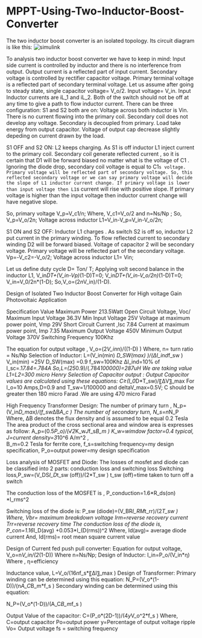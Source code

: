 # MPPT-Using-Two-Inductor-Boost-Converter

The two inductor boost converter is an isolated topology. Its circuit diagram is like this:
![simulink](https://user-images.githubusercontent.com/35787202/126601790-6355d0fa-fcaf-478e-a6e8-5968deddc6fc.png)

To analysis two inductor boost converter we have to keep in mind:
	Input side current is controlled by inductor and there is no interference from output. Output current is a reflected part of input current.
	Secondary voltage is controlled by rectifier capacitor voltage. Primary terminal voltage is a reflected part of secondary terminal voltage.
Let us assume after going to steady state, single capacitor voltage= V_o/2.
Input voltage= V_in.
Input Inductor currents are iL_1 and iL_2.
Both of the switch should not be off at any time to give a path to flow inductor current.
There can be three configuration:
S1 and S2 both are on:
Voltage across  both inductor is Vin. There is no current flowing into the primary coil. Secondary coil does not develop any voltage. Secondary is decoupled from primary. Load take energy from output capacitor. Voltage of output cap decrease slightly depeding on current drawn by the load.

S1 OFF and S2 ON:
 L2 keeps charging. As S1 is off inductor L1  inject current to the primary coil. Secondary coil generate reflected current , so  it is certain that D1 will be forward biased no matter what is the voltage of  C1 . Ignoring the diode drop, secondary coil voltage is equal to C1`s voltage. Primary voltage will be reflected part of secondary voltage. So, this reflected secondary voltage or we can say primary voltage will decide the slope of L1 inductor current change. If primary voltage is lower than input voltage then L1`s current will rise with positive slope. If primary voltage is higher than the input voltage then inductor current change  will have negative slope.

So, primary voltage V_p=V_c1/n;
Where, V_c1=V_o/2  and n=Ns/Np ; 
So, V_p=V_o/2n;
Voltage across inductor L1=V_in-V_p=V_in-V_o/2n;

S1 ON and S2 OFF:
Inductor L1 charges . As switch S2 is off so, inductor L2 put current in the primary winding. To flow reflected current to secondary winding D2 will be forward biased. Voltage of capacitor 2 will be secondary voltage. Primary voltage will be reflected part of the secondary voltage. 
Vp=-V_c2=-V_o/2;
Voltage across inductor L1= Vin;

Let us define duty cycle D= Ton/ T; 
Applying volt second balance in the inductor L1,
V_in*DT+(V_in-Vp)*(1-D)T=0;
V_in*DT+(V_in-V_o/2n)*(1-D)T=0;
V_in=V_0/2n*(1-D);
So,V_o=(2*n*V_in)/(1-D).



Design of Isolated Two Inductor Boost Converter for High voltage Gain Photovoltaic Application

Specification 	Value
Maximum Power	213.5Watt
Open Circuit Voltage, Voc/ Maximum Input Voltage	36.3V
Min Input Voltage	25V
Voltage at maximum power point, Vmp	29V
Short Circuit Current ,Isc	7.84
Current at maximum power point, Imp	7.35
Maximum Output Voltage	450V
Minimum Output Voltage	370V
Switching Frequency 	100Khz


The equation for output voltage ,
V_o=(2*V_in*n)/((1-D) )
Where, n= turn ratio = Ns/Np
Selection of Inductor:
L=(V_in(min) *D_SW(max) )/(ΔI_ind*f_sw )
V_in(min) =25V
D_SW(max) =0.9
f_sw=100Khz
ΔI_ind=10% of I_sc=.1*7.84=.784A
So,L=(25*0.9)/(.784*100000)=287uH
We are taking value L1=L2=300 micro Henry
Selection of Capacitor output :
Output Capacitor values are calculated using these equations:
C≥(I_0*D*T_sw)/〖ΔV〗_max 
 For I_o=10 Amps,D=0.9 and T_sw=1/100000 and deltaV_max=0.5V;
C should be greater then 180 micro Farad .We are using 470 micro Farad

High Frequency Transformer Design:
The number of primary turn , N_p=(V_in*D_max)/(f_sw*ΔB*A_c )
The number of secondary turn, N_s=n*N_P
Where, ΔB  denotes the flux density and is assumed to be equal 0.2 Tesla
The area product of the cross sectional area and window area is expresses as follow:
A_p=(0.5*P_o)/(√2*K_w*J*f_s*B_m )
K_w=wimdow factor=0.4 typical,
J=current density=3*10^6  A/m^2 ,  
B_m=0.2 Tesla for ferrite core, 
f_s=switching frequency=my design specification,
P_o=output power=my design specification







Loss analysis of MOSFET and Diode:
The losses of mosfet and diode can be classified into 2 parts: conduction loss and switching loss
Switching loss,P_sw=(V_DS*I_D*t_sw (off))/(2*T_sw )
t_sw (off)=time taken to turn off a switch

The conduction loss of the MOSFET is ,
P_conduction=1.6*R_ds(on) *I_rms^2

Switching loss of the diode is:
P_sw (diode)=(V_BR*I_RM*t_rr)/(2*T_sw )
Where, Vbr= maximum breakdown voltage
Irm=reverse recovery current
Trr=reverse recovery time
 The conduction loss of the diode is,
P_con=1.16*I_D(avg) +0.053*I_(D(rms))^2
Where, Id(avg)= average diode current
And, Id(rms)= root mean square current value


Design of Current fed push pull converter:
Equation for output voltage, 
V_o=n*V_in/(2*(1-D))
Where n=Ns/Np;
Design of Inductor:
 I_in=P_o/(V_in*η)
Where , η=efficiency

Inductance value, L=V_o/(16*n*f_s*〖ΔI〗_max )
Design of Transformer:
Primary winding can be determined using this equation:
N_P=(V_o*(1-D))/(n*A_C*B_m*f_s )
Secondary winding  can be determined using this equation:
					
N_P=(V_o*(1-D))/(A_C*B_m*f_s )

Output Value of the capacitor:
C=(P_o*(2D-1))/(4*y*V_o^2*f_s )
Where, 
C=output capacitor
Po=output power
y=Percentage of output voltage ripple
Vo= Output voltage
fs = switching frequency


